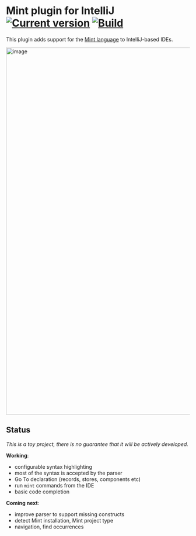 # Mint plugin for IntelliJ [![Current version](https://img.shields.io/jetbrains/plugin/v/15852?label=Version&style=flat-square)](https://plugins.jetbrains.com/plugin/15852-mint/versions) [![Build](https://img.shields.io/github/workflow/status/bjansen/mintellij/Build/main?label=Build&style=flat-square)](https://github.com/bjansen/mintellij/actions)

<!-- Plugin description -->
This plugin adds support for the [Mint language](https://www.mint-lang.com/) to IntelliJ-based IDEs.
<!-- Plugin description end -->

<img width="1005" alt="image" src="https://user-images.githubusercontent.com/281528/103440330-d92ca180-4c44-11eb-9ae8-f852277db51c.png">

## Status

*This is a toy project, there is no guarantee that it will be actively developed.*

**Working**:
* configurable syntax highlighting
* most of the syntax is accepted by the parser
* Go To declaration (records, stores, components etc)
* run `mint` commands from the IDE
* basic code completion

**Coming next**:
* improve parser to support missing constructs
* detect Mint installation, Mint project type
* navigation, find occurrences
